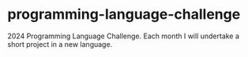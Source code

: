 # programming-language-challenge
2024 Programming Language Challenge. Each month I will undertake a short project in a new language.
